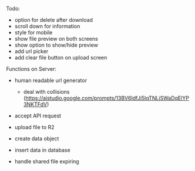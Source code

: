 Todo:

- option for delete after download
- scroll down for information
- style for mobile
- show file preview on both screens
- show option to show/hide preview
- add url picker
- add clear file button on upload screen

Functions on Server:

- human readable url generator
  - deal with collisions
(https://aistudio.google.com/prompts/13BV6IdfJi5lqTNLjSWaDqElYP3NKTFdV)


- accept API request
- upload file to R2
- create data object
- insert data in database
- handle shared file expiring
